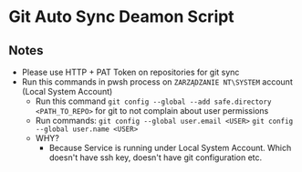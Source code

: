 # Git Auto Sync Deamon Script
## Notes
- Please use HTTP + PAT Token on repositories for git sync
- Run this commands in pwsh process on `ZARZĄDZANIE NT\SYSTEM` account (Local System Account)
    - Run this command `git config --global --add safe.directory <PATH_TO_REPO>` for git to not complain about user
    permissions
    - Run commands: `git config --global user.email <USER>` `git config --global user.name <USER>`
    - WHY?
        - Because Service is running under Local System Account. Which doesn't have ssh key, doesn't have git
          configuration etc. 
